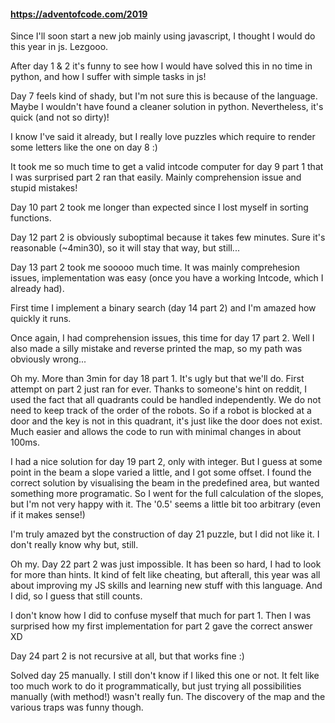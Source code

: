 #### https://adventofcode.com/2019

Since I'll soon start a new job mainly using javascript, I thought I would do this year in js. Lezgooo.

After day 1 & 2 it's funny to see how I would have solved this in no time in python, and how I suffer with simple tasks in js!

Day 7 feels kind of shady, but I'm not sure this is because of the language. Maybe I wouldn't have found a cleaner solution in python. Nevertheless, it's quick (and not so dirty)!

I know I've said it already, but I really love puzzles which require to render some letters like the one on day 8 :)

It took me so much time to get a valid intcode computer for day 9 part 1 that I was surprised part 2 ran that easily. Mainly comprehension issue and stupid mistakes!

Day 10 part 2 took me longer than expected since I lost myself in sorting functions.

Day 12 part 2 is obviously suboptimal because it takes few minutes. Sure it's reasonable (~4min30), so it will stay that way, but still...

Day 13 part 2 took me sooooo much time. It was mainly comprehesion issues, implementation was easy (once you have a working Intcode, which I already had).

First time I implement a binary search (day 14 part 2) and I'm amazed how quickly it runs.

Once again, I had comprehension issues, this time for day 17 part 2. Well I also made a silly mistake and reverse printed the map, so my path was obviously wrong...

Oh my. More than 3min for day 18 part 1. It's ugly but that we'll do. First attempt on part 2 just ran for ever. Thanks to someone's hint on reddit, I used the fact that all quadrants could be handled independently. We do not need to keep track of the order of the robots. So if a robot is blocked at a door and the key is not in this quadrant, it's just like the door does not exist. Much easier and allows the code to run with minimal changes in about 100ms.

I had a nice solution for day 19 part 2, only with integer. But I guess at some point in the beam a slope varied a little, and I got some offset. I found the correct solution by visualising the beam in the predefined area, but wanted something more programatic. So I went for the full calculation of the slopes, but I'm not very happy with it. The '0.5' seems a little bit too arbitrary (even if it makes sense!)

I'm truly amazed byt the construction of day 21 puzzle, but I did not like it. I don't really know why but, still.

Oh my. Day 22 part 2 was just impossible. It has been so hard, I had to look for more than hints. It kind of felt like cheating, but afterall, this year was all about improving my JS skills and learning new stuff with this language. And I did, so I guess that still counts.

I don't know how I did to confuse myself that much for part 1. Then I was surprised how my first implementation for part 2 gave the correct answer XD

Day 24 part 2 is not recursive at all, but that works fine :)

Solved day 25 manually. I still don't know if I liked this one or not. It felt like too much work to do it programmatically, but just trying all possibilities manually (with method!) wasn't really fun. The discovery of the map and the various traps was funny though.
